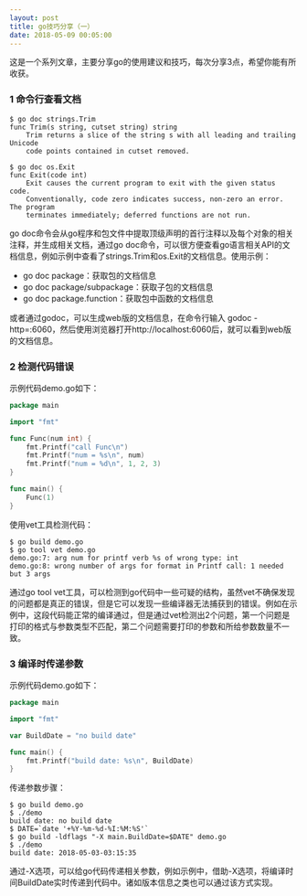 ```yaml
---
layout: post
title: go技巧分享（一）
date: 2018-05-09 00:05:00
---
```


这是一个系列文章，主要分享go的使用建议和技巧，每次分享3点，希望你能有所收获。

### 1 命令行查看文档

```
$ go doc strings.Trim
func Trim(s string, cutset string) string
    Trim returns a slice of the string s with all leading and trailing Unicode
    code points contained in cutset removed.

$ go doc os.Exit
func Exit(code int)
    Exit causes the current program to exit with the given status code.
    Conventionally, code zero indicates success, non-zero an error. The program
    terminates immediately; deferred functions are not run.

```

go doc命令会从go程序和包文件中提取顶级声明的首行注释以及每个对象的相关注释，并生成相关文档，通过go doc命令，可以很方便查看go语言相关API的文档信息，例如示例中查看了strings.Trim和os.Exit的文档信息。使用示例：

- go doc package：获取包的文档信息
- go doc package/subpackage：获取子包的文档信息
- go doc package.function：获取包中函数的文档信息

或者通过godoc，可以生成web版的文档信息，在命令行输入 godoc -http=:6060，然后使用浏览器打开http://localhost:6060后，就可以看到web版的文档信息。

### 2 检测代码错误

示例代码demo.go如下：

```go
package main

import "fmt"

func Func(num int) {
    fmt.Printf("call Func\n")
    fmt.Printf("num = %s\n", num)
    fmt.Printf("num = %d\n", 1, 2, 3)
}

func main() {
    Func(1)
}
```

使用vet工具检测代码：

```
$ go build demo.go
$ go tool vet demo.go
demo.go:7: arg num for printf verb %s of wrong type: int
demo.go:8: wrong number of args for format in Printf call: 1 needed but 3 args
```

通过go tool vet工具，可以检测到go代码中一些可疑的结构，虽然vet不确保发现的问题都是真正的错误，但是它可以发现一些编译器无法捕获到的错误。例如在示例中，这段代码能正常的编译通过，但是通过vet检测出2个问题，第一个问题是打印的格式与参数类型不匹配，第二个问题需要打印的参数和所给参数数量不一致。

### 3 编译时传递参数

示例代码demo.go如下：

```go
package main

import "fmt"

var BuildDate = "no build date"

func main() {
    fmt.Printf("build date: %s\n", BuildDate)
}
```

传递参数步骤：

```
$ go build demo.go
$ ./demo
build date: no build date
$ DATE=`date '+%Y-%m-%d-%I:%M:%S'`
$ go build -ldflags "-X main.BuildDate=$DATE" demo.go
$ ./demo
build date: 2018-05-03-03:15:35
```

通过-X选项，可以给go代码传递相关参数，例如示例中，借助-X选项，将编译时间BuildDate实时传递到代码中。诸如版本信息之类也可以通过该方式实现。



